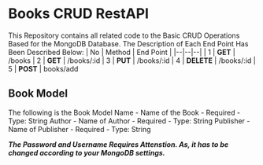 # Books CRUD RestAPI

This Repository contains all related code to the Basic CRUD Operations Based for the MongoDB Database. The Description of Each End Point Has Been Described Below:
| No | Method | End Point |
|--|--|--|
| 1 | **GET** | /books
| 2 | **GET** | /books/:id
| 3 | **PUT** | /books/:id
| 4 | **DELETE** | /books/:id
| 5 | **POST** | books/add

## Book Model

The following is the Book Model
Name - Name of the Book - Required - Type: String
Author - Name of Author - Required - Type: String
Publisher - Name of Publisher - Required - Type: String

**_The Password and Username Requires Attenstion. As, it has to be changed according to your MongoDB settings._**
